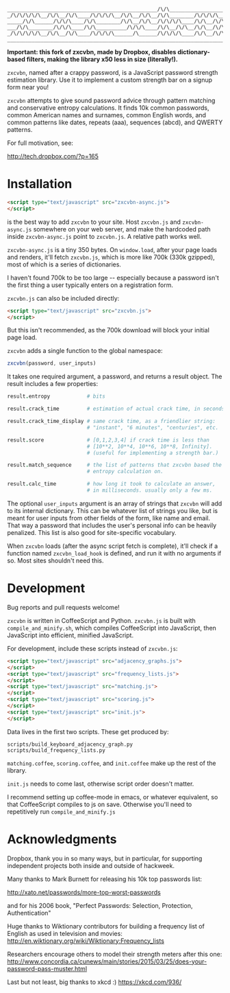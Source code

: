 ```
_________________________________________________/\/\___________________
_/\/\/\/\/\__/\/\__/\/\____/\/\/\/\__/\/\__/\/\__/\/\________/\/\/\/\___
_____/\/\______/\/\/\____/\/\________/\/\__/\/\__/\/\/\/\____/\/\__/\/\_
___/\/\________/\/\/\____/\/\__________/\/\/\____/\/\__/\/\__/\/\__/\/\_
_/\/\/\/\/\__/\/\__/\/\____/\/\/\/\______/\______/\/\/\/\____/\/\__/\/\_
________________________________________________________________________
```

**Important: this fork of zxcvbn, made by Dropbox, disables dictionary-based filters, making the library x50 less in size (literally!).**

`zxcvbn`, named after a crappy password, is a JavaScript password strength
estimation library. Use it to implement a custom strength bar on a
signup form near you!

`zxcvbn` attempts to give sound password advice through pattern matching
and conservative entropy calculations. It finds 10k common passwords,
common American names and surnames, common English words, and common
patterns like dates, repeats (aaa), sequences (abcd), and QWERTY
patterns.

For full motivation, see:

http://tech.dropbox.com/?p=165

# Installation

``` html
<script type="text/javascript" src="zxcvbn-async.js">
</script>
```

is the best way to add `zxcvbn` to your site. Host `zxcvbn.js` and
`zxcvbn-async.js` somewhere on your web server, and make the hardcoded
path inside `zxcvbn-async.js` point to `zxcvbn.js`. A relative path works
well.

`zxcvbn-async.js` is a tiny 350 bytes. On `window.load`, after your page
loads and renders, it'll fetch `zxcvbn.js`, which is more like 700k (330k
gzipped), most of which is a series of dictionaries.

I haven't found 700k to be too large -- especially because a password
isn't the first thing a user typically enters on a registration form.

`zxcvbn.js` can also be included directly:

``` html
<script type="text/javascript" src="zxcvbn.js">
</script>
```

But this isn't recommended, as the 700k download will block your
initial page load.

`zxcvbn` adds a single function to the global namespace:

``` javascript
zxcvbn(password, user_inputs)
```

It takes one required argument, a password, and returns a result object.
The result includes a few properties:

``` coffeescript
result.entropy            # bits

result.crack_time         # estimation of actual crack time, in seconds.

result.crack_time_display # same crack time, as a friendlier string:
                          # "instant", "6 minutes", "centuries", etc.

result.score              # [0,1,2,3,4] if crack time is less than
                          # [10**2, 10**4, 10**6, 10**8, Infinity].
                          # (useful for implementing a strength bar.)

result.match_sequence     # the list of patterns that zxcvbn based the
                          # entropy calculation on.

result.calc_time          # how long it took to calculate an answer,
                          # in milliseconds. usually only a few ms.
````

The optional `user_inputs` argument is an array of strings that `zxcvbn`
will add to its internal dictionary. This can be whatever list of
strings you like, but is meant for user inputs from other fields of the
form, like name and email. That way a password that includes the user's
personal info can be heavily penalized. This list is also good for
site-specific vocabulary.

When `zxcvbn` loads (after the async script fetch is complete), it'll
check if a function named `zxcvbn_load_hook` is defined, and run it with
no arguments if so. Most sites shouldn't need this.

# Development

Bug reports and pull requests welcome!

`zxcvbn` is written in CoffeeScript and Python. `zxcvbn.js` is built with
`compile_and_minify.sh`, which compiles CoffeeScript into JavaScript,
then JavaScript into efficient, minified JavaScript.

For development, include these scripts instead of `zxcvbn.js`:

``` html
<script type="text/javascript" src="adjacency_graphs.js">
</script>
<script type="text/javascript" src="frequency_lists.js">
</script>
<script type="text/javascript" src="matching.js">
</script>
<script type="text/javascript" src="scoring.js">
</script>
<script type="text/javascript" src="init.js">
</script>
```

Data lives in the first two scripts. These get produced by:

```
scripts/build_keyboard_adjacency_graph.py
scripts/build_frequency_lists.py
```

`matching.coffee`, `scoring.coffee`, and `init.coffee` make up the rest of the
library.

`init.js` needs to come last, otherwise script order doesn't matter.

I recommend setting up coffee-mode in emacs, or whatever equivalent, so
that CoffeeScript compiles to js on save. Otherwise you'll need to
repetitively run `compile_and_minify.js`


# Acknowledgments

Dropbox, thank you in so many ways, but in particular, for supporting
independent projects both inside and outside of hackweek.

Many thanks to Mark Burnett for releasing his 10k top passwords list:

http://xato.net/passwords/more-top-worst-passwords

and for his 2006 book,
"Perfect Passwords: Selection, Protection, Authentication"

Huge thanks to Wiktionary contributors for building a frequency list
of English as used in television and movies:
http://en.wiktionary.org/wiki/Wiktionary:Frequency_lists

Researchers encourage others to model their strength meters after this one: http://www.concordia.ca/cunews/main/stories/2015/03/25/does-your-password-pass-muster.html

Last but not least, big thanks to xkcd :)
https://xkcd.com/936/
